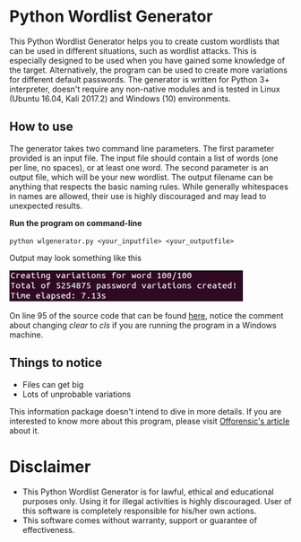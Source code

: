 # Python Wordlist Generator

This Python Wordlist Generator helps you to create custom wordlists that can be used in different situations, such as wordlist attacks. This is especially designed to be used when you have gained some knowledge of the target. Alternatively, the program can be used to create more variations for different default passwords. The generator is written for Python 3+ interpreter, doesn't require any non-native modules and is tested in Linux (Ubuntu 16.04, Kali 2017.2) and Windows (10) environments. 

## How to use

The generator takes two command line parameters. The first parameter provided is an input file. The input file should contain a list of words (one per line, no spaces), or at least one word. The second parameter is an output file, which will be your new wordlist. The output filename can be anything that respects the basic naming rules. While generally whitespaces in names are allowed, their use is highly discouraged and may lead to unexpected results.

**Run the program on command-line**

`python wlgenerator.py <your_inputfile> <your_outputfile>`

Output may look something like this

![wlgenerators output](img/totalvariations.png)

On line 95 of the source code that can be found [here](https://github.com/Offorensics/wordlistcreator/blob/master/src/wlgenerator.py "here"), notice the comment about changing _clear_ to _cls_ if you are running the program in a Windows machine.

## Things to notice

- Files can get big
- Lots of unprobable variations

This information package doesn't intend to dive in more details. If you are interested to know more about this program, please visit [Offorensic's article](http://offorensics.com/custom-wordlist-generator-with-python/ "Offorensic's article") about it.

# Disclaimer

- This Python Wordlist Generator is for lawful, ethical and educational purposes only. Using it for illegal activities is highly discouraged. User of this software is completely responsible for his/her own actions.
- This software comes without warranty, support or guarantee of effectiveness.
